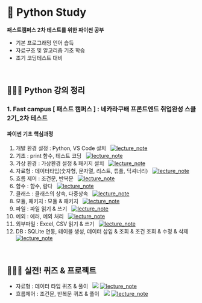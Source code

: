 # 🐍 Python Study
**패스트캠퍼스 2차 테스트를 위한 파이썬 공부**
- 기본 프로그래밍 언어 습득
- 자료구조 및 알고리즘 기초 학습
- 조기 코딩테스트 대비

<br/>

## 👩🏻‍🏫 Python 강의 정리
### 1. Fast campus [ 패스트 캠퍼스 ] : 네카라쿠배 프론트엔드 취업완성 스쿨 2기_2차 테스트
#### 파이썬 기초 핵심과정
1. 개발 환경 설정 : Python, VS Code 설치 &nbsp; [![lecture_note](https://img.shields.io/badge/-강의%20정리%20노트-green)](https://www.notion.so/54a327880ea64e0dbaeaf8b15025c914)
2. 기초 : print 함수, 테스트 코딩 &nbsp; [![lecture_note](https://img.shields.io/badge/-강의%20정리%20노트-green)](https://www.notion.so/2d307483d77a4f67b9783af007f80d5f)
3. 가상 환경 : 가상환경 설정 & 패키지 설치 &nbsp; [![lecture_note](https://img.shields.io/badge/-강의%20정리%20노트-green)](https://www.notion.so/72cde89558a84e06b138df0e754cc90a)
4. 자료형 : 데이터타입(숫자형, 문자열, 리스트, 튜플, 딕셔너리) &nbsp; [![lecture_note](https://img.shields.io/badge/-강의%20정리%20노트-green)](https://www.notion.so/153c4ee404a94ce9a48ee6169a80ce1b)
5. 흐름 제어 : 조건문, 반복문 &nbsp; [![lecture_note](https://img.shields.io/badge/-강의%20정리%20노트-green)](https://www.notion.so/4e140ed56eb14c1c876eeadf91adf680)
7. 함수 : 함수, 람다 &nbsp; [![lecture_note](https://img.shields.io/badge/-강의%20정리%20노트-green)](https://www.notion.so/7ac96f7b464f4e9e9c4b324f1f9a81ab)
8. 클래스 : 클래스의 상속, 다중상속 &nbsp; [![lecture_note](https://img.shields.io/badge/-강의%20정리%20노트-green)](https://www.notion.so/85bccbac59e74e239d33d58b37313148)
9. 모듈, 패키지 : 모듈 & 패키지 &nbsp; [![lecture_note](https://img.shields.io/badge/-강의%20정리%20노트-green)](https://www.notion.so/41c16adccbe943b3b380cf86d692a1d2)
10. 파일 : 파일 읽기 & 쓰기 &nbsp; [![lecture_note](https://img.shields.io/badge/-강의%20정리%20노트-green)](https://www.notion.so/a2fee76beabd4ebd8e36fd3892fefee3)
11. 예외 : 에러, 예외 처리 &nbsp; [![lecture_note](https://img.shields.io/badge/-강의%20정리%20노트-green)](https://www.notion.so/394a0c375f4d451c9e6ad23e26d574ce)
12. 외부파일 : Excel, CSV 읽기 & 쓰기 &nbsp; [![lecture_note](https://img.shields.io/badge/-강의%20정리%20노트-green)](https://www.notion.so/82ca4d4a25154d6eb99d9e06be138898)
13. DB : SQLite 연동, 테이블 생성, 데이터 삽입 & 조회 & 조건 조회 & 수정 & 삭제 &nbsp; [![lecture_note](https://img.shields.io/badge/-강의%20정리%20노트-green)](https://www.notion.so/DB-258cda00f3d5469f8560d988cc76d867)

<!--
14. 프로젝트 &nbsp; [![lecture_note](https://img.shields.io/badge/-강의%20정리%20노트-green)]()

<br/>

#### 파이썬 심화

#### 자료구조 이론

-->
<br/>

## 👩🏻‍🎨 실전! 퀴즈 & 프로젝트
- 자료형 : 데이터 타입 퀴즈 & 풀이 &nbsp; [![](https://img.shields.io/badge/-코드%20보기-yellow)](src/section04_5.py) [![lecture_note](https://img.shields.io/badge/-강의%20정리%20노트-green)](https://www.notion.so/e5f4a20ce5e34331ac55531b786bdf52)
- 흐름제어 : 조건문, 반복문 퀴즈 & 풀이 &nbsp; [![](https://img.shields.io/badge/-코드%20보기-yellow)](src/section05_3.py) [![lecture_note](https://img.shields.io/badge/-강의%20정리%20노트-green)](https://www.notion.so/363c88faca8b4f4aa707c6a7d7f47760)

<!--
-  &nbsp; [![](https://img.shields.io/badge/-코드%20보기-yellow)]()
-  &nbsp; [![](https://img.shields.io/badge/-코드%20보기-yellow)]()
-  &nbsp; [![](https://img.shields.io/badge/-코드%20보기-yellow)]()
-->
